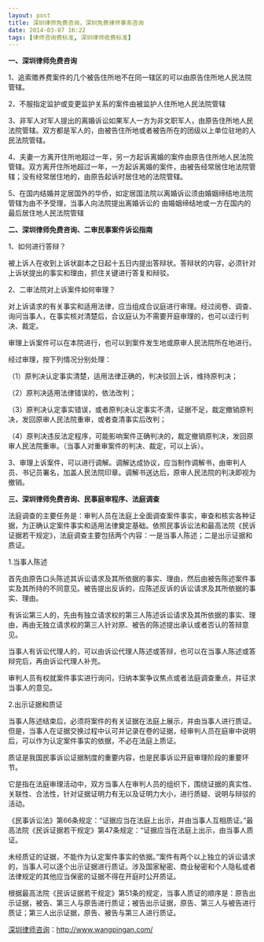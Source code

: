 ```yaml
---
layout: post
title: 深圳律师免费咨询，深圳免费律师事务咨询
date: 2014-03-07 16:22
tags: [律师咨询费标准, 深圳律师收费标准]
---
```

<strong>一、深圳律师免费咨询</strong>

1、追索赡养费案件的几个被告住所地不在同一辖区的可以由原告住所地人民法院管辖。

2、不服指定监护或变更监护关系的案件由被监护人住所地人民法院管辖

3、非军人对军人提出的离婚诉讼如果军人一方为非文职军人，由原告住所地人民法院管辖。双方都是军人的，由被告住所地或者被告所在的团级以上单位驻地的人民法院管辖。

4、夫妻一方离开住所地超过一年，另一方起诉离婚的案件由原告住所地人民法院管辖。双方离开住所地超过一年，一方起诉离婚的案件，由被告经常居住地法院管辖；没有经常居住地的，由原告起诉时居住地的法院管辖。

5、在国内结婚并定居国外的华侨，如定居国法院以离婚诉讼须由婚姻缔结地法院管辖为由不予受理，当事人向法院提出离婚诉讼的	由婚姻缔结地或一方在国内的最后居住地人民法院管辖

<strong>二、深圳律师免费咨询、二审民事案件诉讼指南</strong>

1、如何进行答辩？ 

被上诉人在收到上诉状副本之日起十五日内提出答辩状。答辩状的内容，必须针对上诉状提出的事实和理由，抓住关键进行答复和辩驳。 

2、二审法院对上诉案件如何审理？ 

对上诉请求的有关事实和适用法律，应当组成合议庭进行审理。经过阅卷、调查、询问当事人，在事实核对清楚后，合议庭认为不需要开庭审理的，也可以迳行判决、裁定。 

审理上诉案件可以在本院进行，也可以到案件发生地或原审人民法院所在地进行。 

经过审理，按下列情况分别处理： 

（1）原判决认定事实清楚，适用法律正确的，判决驳回上诉，维持原判决； 

（2）原判决适用法律错误的，依法改判； 

（3）原判决认定事实错误，或者原判决认定事实不清，证据不足，裁定撤销原判决，发回原审人民法院重审，或者查清事实后改判； 

（4）原判决违反法定程序，可能影响案件正确判决的，裁定撤销原判决，发回原审人民法院重审。（当事人对重审案件的判决、裁定，可以上诉）。 

3、审理上诉案件，可以进行调解。调解达成协议，应当制作调解书，由审判人员、书记员署名，加盖人民法院印章。调解书送达后，原审人民法院的判决即视为撤销。 

<strong>三、深圳律师免费咨询、民事庭审程序、法庭调查</strong>

法庭调查的主要任务是：审判人员在法庭上全面调查案件事实，审查和核实各种证据，为正确认定案件事实和适用法律奠定基础。依照民事诉讼法和最高法院《民诉证据若干规定》，法庭调查主要包括两个内容：一是当事人陈述；二是出示证据和质证。

1.当事人陈述

首先由原告口头陈述其诉讼请求及其所依据的事实、理由，然后由被告陈述案件事实及其所持的不同意见。被告提出反诉的，应陈述反诉的诉讼请求及其所依据的事实、理由。

有诉讼第三人的，先由有独立请求权的第三人陈述诉讼请求及其所依据的事实、理由，再由无独立请求权的第三人针对原、被告的陈述提出承认或者否认的答辩意见。

当事人有诉讼代理人的，可以由诉讼代理人陈述或答辩，也可以在当事人陈述或答辩完后，再由诉讼代理人补充。

审判人员有权就案件事实进行询问，归纳本案争议焦点或者法庭调查重点，并征求当事人的意见。

2.出示证据和质证

当事人陈述结束后，必须将案件的有关证据在法庭上展示，并由当事人进行质证。但是，当事人在证据交换过程中认可并记录在卷的证据，经审判人员在庭审中说明后，可以作为认定案件事实的依据，不必在法庭上质证。

质证是我国民事诉讼证据制度的重要内容，也是民事诉讼开庭审理阶段的重要环节。

它是指在法庭审理活动中，双方当事人在审判人员的组织下，围绕证据的真实性、关联性、合法性，针对证据证明力有无以及证明力大小，进行质疑、说明与辩驳的活动。

《民事诉讼法》第66条规定：“证据应当在法庭上出示，并由当事人互相质证。”最高法院《民诉证据若干规定》第47条规定：“证据应当在法庭上出示，由当事人质证。

未经质证的证据，不能作为认定案件事实的依据。”案件有两个以上独立的诉讼请求的，当事人可以逐个出示证据进行质证。涉及国家秘密、商业秘密和个人隐私或者法律规定的其他应当保密的证据不得在开庭时公开质证。

根据最高法院《民诉证据若干规定》第51条的规定，当事人质证的顺序是：原告出示证据，被告、第三人与原告进行质证；被告出示证据，原告、第三人与被告进行质证；第三人出示证据，原告、被告与第三人进行质证。

<a href="http://www.wangpingan.com/">深圳律师咨询</a>：<a href="http://www.wangpingan.com/">http://www.wangpingan.com/</a>

